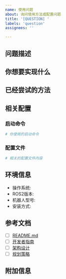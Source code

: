 ```yaml
---
name: 使用问题
about: 询问使用方法或配置问题
title: '[QUESTION] '
labels: 'question'
assignees: ''

---
```


## 问题描述
<!-- 简要说明遇到的问题或需要帮助的地方 -->

## 你想要实现什么
<!-- 描述你的目标或期望结果 -->

## 已经尝试的方法
<!-- 说明已经尝试过的解决方案 -->

## 相关配置
<!-- 贴上相关的配置信息 -->

### 启动命令
```bash
# 你使用的启动命令
```

### 配置文件
```yaml
# 相关的配置文件内容
```

## 环境信息
- 操作系统: <!-- Ubuntu 22.04 -->
- ROS2版本: <!-- Humble -->
- 机器人型号: <!-- ARM620/ARM380 -->
- 安装方式: <!-- 源码编译/包安装 -->

## 参考文档
<!-- 你已经查看过哪些文档 -->
- [ ] [README.md](../README.md)
- [ ] [开发者指南](../docs/DEVELOPER.md)
- [ ] [架构设计](../docs/ARCHITECTURE.md)
- [ ] [规划策略](../docs/PLANNING_STRATEGIES.md)

## 附加信息
<!-- 任何其他相关信息 -->